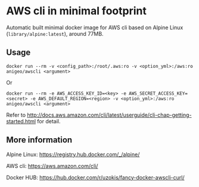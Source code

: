 AWS cli in minimal footprint
============================

Automatic built minimal docker image for AWS cli based on Alpine Linux (`library/alpine:latest`), around 77MB.

## Usage
```
docker run --rm -v <config_path>:/root/.aws:ro -v <option_yml>:/aws:ro anigeo/awscli <argument>
```

Or

```
docker run --rm -e AWS_ACCESS_KEY_ID=<key> -e AWS_SECRET_ACCESS_KEY=<secret> -e AWS_DEFAULT_REGION=<region> -v <option_yml>:/aws:ro anigeo/awscli <argument>
```

Refer to <http://docs.aws.amazon.com/cli/latest/userguide/cli-chap-getting-started.html> for detail.

## More information
Alpine Linux: <https://registry.hub.docker.com/_/alpine/>

AWS cli: <https://aws.amazon.com/cli/>

Docker HUB: https://hub.docker.com/r/uzokis/fancy-docker-awscli-curl/
